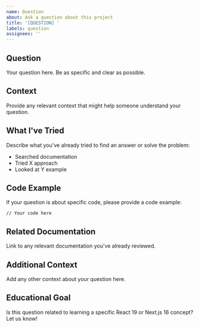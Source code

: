 ```yaml
---
name: Question
about: Ask a question about this project
title: '[QUESTION] '
labels: question
assignees: ''
---
```


## Question
Your question here. Be as specific and clear as possible.

## Context
Provide any relevant context that might help someone understand your question.

## What I've Tried
Describe what you've already tried to find an answer or solve the problem:
- Searched documentation
- Tried X approach
- Looked at Y example

## Code Example
If your question is about specific code, please provide a code example:

```tsx
// Your code here
```

## Related Documentation
Link to any relevant documentation you've already reviewed.

## Additional Context
Add any other context about your question here.

## Educational Goal
Is this question related to learning a specific React 19 or Next.js 16 concept? Let us know!
